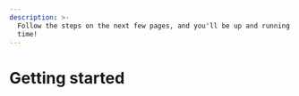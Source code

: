 ```yaml
---
description: >-
  Follow the steps on the next few pages, and you'll be up and running in no
  time!
---
```


# Getting started

